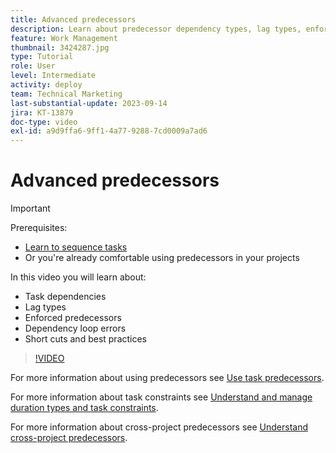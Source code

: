 ```yaml
---
title: Advanced predecessors
description: Learn about predecessor dependency types, lag types, enforced predecessors, dependency loop errors, and some short cuts and best practices.
feature: Work Management
thumbnail: 3424287.jpg
type: Tutorial
role: User
level: Intermediate
activity: deploy
team: Technical Marketing
last-substantial-update: 2023-09-14
jira: KT-13879
doc-type: video
exl-id: a9d9ffa6-9ff1-4a77-9288-7cd0009a7ad6
---
```

# Advanced predecessors

>[!IMPORTANT]
>
>Prerequisites:
>
>* [Learn to sequence tasks](https://experienceleague.adobe.com/docs/workfront-learn/tutorials-workfront/manage-work/tasks/learn-to-sequence-tasks.html?lang=en)
>* Or you're already comfortable using predecessors in your projects

In this video you will learn about:

* Task dependencies
* Lag types
* Enforced predecessors
* Dependency loop errors
* Short cuts and best practices

>[!VIDEO](https://video.tv.adobe.com/v/3424287/?quality=12&learn=on)

For more information about using predecessors see [Use task predecessors](https://experienceleague.adobe.com/docs/workfront/using/manage-work/tasks/use-task-predecessors/use-task-predecessors.html).

For more information about task constraints see [Understand and manage duration types and task constraints](https://experienceleague.adobe.com/docs/workfront-learn/tutorials-workfront/manage-work/intermediate-projects/understand-and-manage-duration-types-and-task-constraints.html).

For more information about cross-project predecessors see [Understand cross-project predecessors](https://experienceleague.adobe.com/docs/workfront-learn/tutorials-workfront/manage-work/intermediate-projects/understand-cross-project-predecessors.html).
